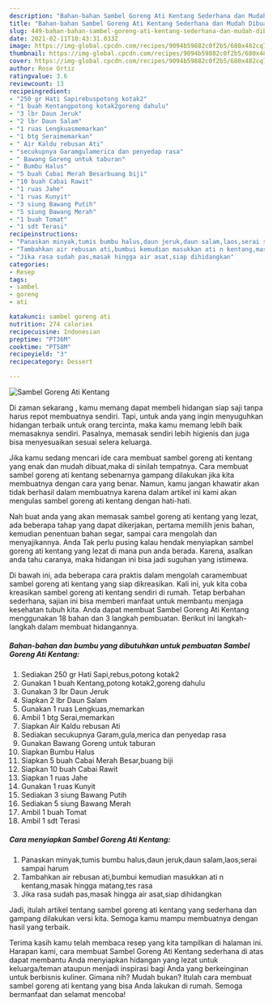 ```yaml
---
description: "Bahan-bahan Sambel Goreng Ati Kentang Sederhana dan Mudah Dibuat"
title: "Bahan-bahan Sambel Goreng Ati Kentang Sederhana dan Mudah Dibuat"
slug: 449-bahan-bahan-sambel-goreng-ati-kentang-sederhana-dan-mudah-dibuat
date: 2021-02-11T10:43:31.033Z
image: https://img-global.cpcdn.com/recipes/9094b59882c0f2b5/680x482cq70/sambel-goreng-ati-kentang-foto-resep-utama.jpg
thumbnail: https://img-global.cpcdn.com/recipes/9094b59882c0f2b5/680x482cq70/sambel-goreng-ati-kentang-foto-resep-utama.jpg
cover: https://img-global.cpcdn.com/recipes/9094b59882c0f2b5/680x482cq70/sambel-goreng-ati-kentang-foto-resep-utama.jpg
author: Rose Ortiz
ratingvalue: 3.6
reviewcount: 13
recipeingredient:
- "250 gr Hati Sapirebuspotong kotak2"
- "1 buah Kentangpotong kotak2goreng dahulu"
- "3 lbr Daun Jeruk"
- "2 lbr Daun Salam"
- "1 ruas Lengkuasmemarkan"
- "1 btg Seraimemarkan"
- " Air Kaldu rebusan Ati"
- "secukupnya Garamgulamerica dan penyedap rasa"
- " Bawang Goreng untuk taburan"
- " Bumbu Halus"
- "5 buah Cabai Merah Besarbuang biji"
- "10 buah Cabai Rawit"
- "1 ruas Jahe"
- "1 ruas Kunyit"
- "3 siung Bawang Putih"
- "5 siung Bawang Merah"
- "1 buah Tomat"
- "1 sdt Terasi"
recipeinstructions:
- "Panaskan minyak,tumis bumbu halus,daun jeruk,daun salam,laos,serai sampai harum"
- "Tambahkan air rebusan ati,bumbui kemudian masukkan ati n kentang,masak hingga matang,tes rasa"
- "Jika rasa sudah pas,masak hingga air asat,siap dihidangkan"
categories:
- Resep
tags:
- sambel
- goreng
- ati

katakunci: sambel goreng ati 
nutrition: 274 calories
recipecuisine: Indonesian
preptime: "PT36M"
cooktime: "PT58M"
recipeyield: "3"
recipecategory: Dessert

---
```



![Sambel Goreng Ati Kentang](https://img-global.cpcdn.com/recipes/9094b59882c0f2b5/680x482cq70/sambel-goreng-ati-kentang-foto-resep-utama.jpg)

Di zaman  sekarang , kamu memang dapat membeli hidangan siap saji tanpa harus repot membuatnya sendiri. Tapi, untuk anda yang ingin menyuguhkan hidangan terbaik untuk orang tercinta, maka kamu memang lebih baik memasaknya sendiri. Pasalnya, memasak sendiri lebih higienis dan juga bisa menyesuaikan sesuai selera keluarga.

Jika kamu sedang mencari ide cara membuat sambel goreng ati kentang yang enak dan mudah dibuat,maka di sinilah tempatnya. Cara membuat sambel goreng ati kentang  sebenarnya gampang dilakukan jika kita membuatnya dengan cara yang benar. Namun, kamu jangan khawatir akan tidak berhasil dalam membuatnya 
karena dalam artikel ini kami akan mengulas sambel goreng ati kentang dengan hati-hati.  



Nah buat anda yang akan memasak sambel goreng ati kentang yang lezat, ada beberapa tahap yang dapat dikerjakan, pertama memilih jenis bahan, kemudian penentuan bahan segar, sampai cara mengolah dan menyajikannya. Anda Tak perlu pusing kalau hendak menyiapkan sambel goreng ati kentang yang lezat di mana pun anda berada. Karena, asalkan anda  tahu caranya, maka hidangan ini bisa jadi suguhan yang istimewa.

Di bawah ini, ada beberapa cara praktis  dalam mengolah caramembuat sambel goreng ati kentang yang siap dikreasikan. Kali ini, yuk kita coba kreasikan sambel goreng ati kentang sendiri di rumah. Tetap berbahan sederhana, sajian ini bisa memberi manfaat untuk membantu menjaga kesehatan tubuh kita. Anda dapat membuat Sambel Goreng Ati Kentang menggunakan 18 bahan dan 3 langkah pembuatan. Berikut ini langkah-langkah dalam membuat hidangannya.

<!--inarticleads1-->

##### Bahan-bahan dan bumbu yang dibutuhkan untuk pembuatan Sambel Goreng Ati Kentang:

1. Sediakan 250 gr Hati Sapi,rebus,potong kotak2
1. Gunakan 1 buah Kentang,potong kotak2,goreng dahulu
1. Gunakan 3 lbr Daun Jeruk
1. Siapkan 2 lbr Daun Salam
1. Gunakan 1 ruas Lengkuas,memarkan
1. Ambil 1 btg Serai,memarkan
1. Siapkan  Air Kaldu rebusan Ati
1. Sediakan secukupnya Garam,gula,merica dan penyedap rasa
1. Gunakan  Bawang Goreng untuk taburan
1. Siapkan  Bumbu Halus
1. Siapkan 5 buah Cabai Merah Besar,buang biji
1. Siapkan 10 buah Cabai Rawit
1. Siapkan 1 ruas Jahe
1. Gunakan 1 ruas Kunyit
1. Sediakan 3 siung Bawang Putih
1. Sediakan 5 siung Bawang Merah
1. Ambil 1 buah Tomat
1. Ambil 1 sdt Terasi




<!--inarticleads2-->

##### Cara menyiapkan Sambel Goreng Ati Kentang:

1. Panaskan minyak,tumis bumbu halus,daun jeruk,daun salam,laos,serai sampai harum
1. Tambahkan air rebusan ati,bumbui kemudian masukkan ati n kentang,masak hingga matang,tes rasa
1. Jika rasa sudah pas,masak hingga air asat,siap dihidangkan




Jadi, itulah artikel tentang  sambel goreng ati kentang  yang sederhana dan gampang dilakukan versi kita. Semoga kamu mampu membuatnya dengan hasil yang terbaik. 

Terima kasih kamu telah membaca resep yang kita tampilkan di halaman ini. Harapan kami, cara membuat  Sambel Goreng Ati Kentang sederhana di atas dapat membantu Anda menyiapkan hidangan yang lezat untuk keluarga/teman ataupun menjadi inspirasi bagi Anda yang berkeinginan untuk berbisnis kuliner. Gimana nih? Mudah bukan? Itulah cara membuat sambel goreng ati kentang yang bisa Anda lakukan di rumah. Semoga bermanfaat dan selamat mencoba!

